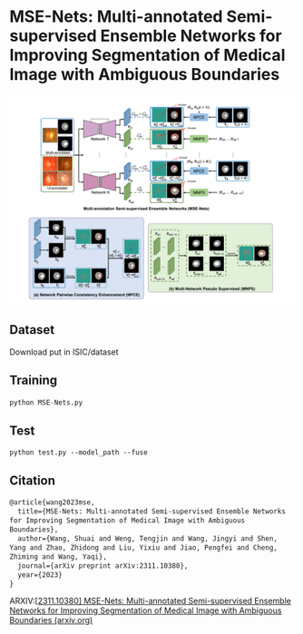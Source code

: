 # MSE-Nets: Multi-annotated Semi-supervised Ensemble Networks for Improving Segmentation of Medical Image with Ambiguous Boundaries

![model](image\model.jpg)

## Dataset

Download put in ISIC/dataset

## Training

```python
python MSE-Nets.py
```



## Test

```
python test.py --model_path --fuse
```



## Citation

```
@article{wang2023mse,
  title={MSE-Nets: Multi-annotated Semi-supervised Ensemble Networks for Improving Segmentation of Medical Image with Ambiguous Boundaries},
  author={Wang, Shuai and Weng, Tengjin and Wang, Jingyi and Shen, Yang and Zhao, Zhidong and Liu, Yixiu and Jiao, Pengfei and Cheng, Zhiming and Wang, Yaqi},
  journal={arXiv preprint arXiv:2311.10380},
  year={2023}
}
```

ARXIV:[[2311.10380\] MSE-Nets: Multi-annotated Semi-supervised Ensemble Networks for Improving Segmentation of Medical Image with Ambiguous Boundaries (arxiv.org)](https://arxiv.org/abs/2311.10380)


